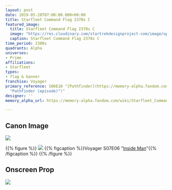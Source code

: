 ```yaml
---
layout: post
date: 2019-05-28T07:00:00.000+00:00
title: Starfleet Command Flag 2370s C
featured_image:
  title: Starfleet Command Flag 2370s C
  image: "https://res.cloudinary.com/startrekdesignproject-com/image/upload/v1565826070/StarfleetCommandFlag2370sC.png"
  caption: Starfleet Command Flag 2370s C
time_period: 2300s
quadrants: Alpha
universes:
- Prime
affiliations:
- Starfleet
types:
- flag & banner
franchise: Voyager
primary_reference: S06E10 "[Pathfinder](https://memory-alpha.fandom.com/wiki/Pathfinder
  "Pathfinder (episode)")"
designer: ''
memory_alpha_url: https://memory-alpha.fandom.com/wiki/Starfleet_Command

---
```

## Canon Image

![](https://res.cloudinary.com/startrekdesignproject-com/image/upload/v1565826070/DS9-6x10-StarfleetCommandFlagC-1.jpg)

{{% figure %}}
![](https://res.cloudinary.com/startrekdesignproject-com/image/upload/v1565825666/VOY-7x6-StarfleetCommandFlagBC-1.jpg) {{% figcaption %}}Voyager S07E06 "[Inside Man](https://memory-alpha.fandom.com/wiki/Inside_Man "Inside Man (episode)")"{{% /figcaption %}} {{% /figure %}}

## Onscreen Prop

![](https://res.cloudinary.com/startrekdesignproject-com/image/upload/v1565826070/StarfleetCommandFlagC_Prop.jpg)